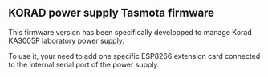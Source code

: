 KORAD power supply Tasmota firmware
---------------

This firmware version has been specifically developped to manage Korad KA3005P laboratory power supply.

To use it, your need to add one specific ESP8266 extension card connected to the internal serial port of the power supply.

